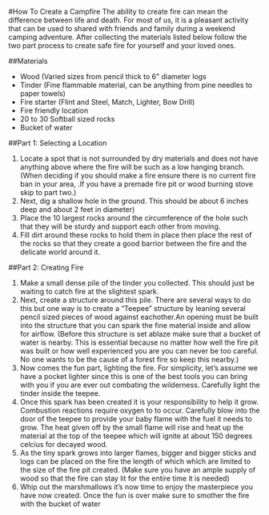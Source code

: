 #How To Create a Campfire
  The ability to create fire can mean the difference between life and death. For most of us, it is a pleasant activity that can be used to shared with friends and family during a weekend camping adventure. After collecting the materials listed below follow the two part process to create safe fire for yourself and your loved ones.

##Materials

- Wood (Varied sizes from pencil thick to 6" diameter logs
- Tinder (Fine flammable material, can be anything from pine needles to paper towels)
- Fire starter (Flint and Steel, Match, Lighter, Bow Drill)
- Fire friendly location 
- 20 to 30 Softball sized rocks
- Bucket of water

##Part 1: Selecting a Location

1. Locate a spot that is not surrounded by dry materials and does not have anything above where the fire will be such as a low hanging branch. (When deciding if you should make a fire ensure there is no current fire ban in your area, .If you have a premade fire pit or wood burning stove skip to part two.)
2. Next, dig a shallow hole in the ground. This should be about 6 inches deep and about 2 feet in diameter) 
3. Place the 10 largest rocks around the circumference of the hole such that they will be sturdy and support each other from moving.
4. Fill dirt around these rocks to hold them in place then place the rest of the rocks so that they create a good barrior between the fire and the delicate world around it.

##Part 2: Creating Fire

1. Make a small dense pile of the tinder you collected. This should just be waiting to catch fire at the slightest spark. 
2. Next, create a structure around this pile. There are several ways to do this but one way is to create a “Teepee” structure by leaning several pencil sized pieces of wood against eachother.An opening must be built into the structure that you can spark the fine material inside and allow for airflow.
(Before this structure is set ablaze make sure that a bucket of water is nearby. This is essential because no matter how well the fire pit was built or how well experienced you are you can never be too careful. No one wants to be the cause of a forest fire so keep this nearby.)
3. Now comes the fun part, lighting the fire. For simplicity, let’s assume we have a pocket lighter since this is one of the best tools you can bring with you if you are ever out combating the wilderness. Carefully light the tinder inside the teepee.
4. Once this spark has been created it is your responsibility to help it grow. Combustion reactions require oxygen to to occur. Carefully blow into the door of the teepee to provide your baby flame with the fuel it needs to grow. The heat given off by the small flame will rise and heat up the material at the top of the teepee which will ignite at about 150 degrees celcius for decayed wood. 
5. As the tiny spark grows into larger flames, bigger and bigger sticks and logs can be placed on the fire the length of which which are limited to the size of the fire pit created. 
(Make sure you have an ample supply of wood so that the fire can stay lit for the entire time it is needed)
6. Whip out the marshmallows it’s now time to enjoy the masterpiece you have now created. Once the fun is over make sure to smother the fire with the bucket of water


